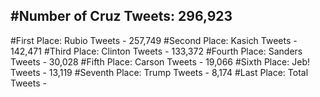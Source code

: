 #Number of Cruz Tweets: 296,923
---
#First Place: Rubio Tweets - 257,749
#Second Place: Kasich Tweets - 142,471
#Third Place: Clinton Tweets - 133,372
#Fourth Place: Sanders Tweets - 30,028
#Fifth Place: Carson Tweets - 19,066
#Sixth Place: Jeb! Tweets - 13,119
#Seventh Place: Trump Tweets - 8,174
#Last Place: Total Tweets -  
